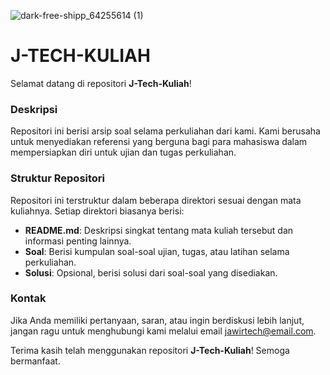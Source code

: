 ![dark-free-shipp_64255614 (1)](https://github.com/JawirTech/J-Tech-Kuliah/assets/158117087/b2437f4c-929b-40ce-925a-624671b3cf52)
# J-TECH-KULIAH

Selamat datang di repositori **J-Tech-Kuliah**!

### Deskripsi

Repositori ini berisi arsip soal selama perkuliahan dari kami. Kami berusaha untuk menyediakan referensi yang berguna bagi para mahasiswa dalam mempersiapkan diri untuk ujian dan tugas perkuliahan.

### Struktur Repositori

Repositori ini terstruktur dalam beberapa direktori sesuai dengan mata kuliahnya. Setiap direktori biasanya berisi:

- **README.md**: Deskripsi singkat tentang mata kuliah tersebut dan informasi penting lainnya.
- **Soal**: Berisi kumpulan soal-soal ujian, tugas, atau latihan selama perkuliahan.
- **Solusi**: Opsional, berisi solusi dari soal-soal yang disediakan.

### Kontak

Jika Anda memiliki pertanyaan, saran, atau ingin berdiskusi lebih lanjut, jangan ragu untuk menghubungi kami melalui email [jawirtech@email.com](mailto:jawirtech@email.com).

Terima kasih telah menggunakan repositori **J-Tech-Kuliah**! Semoga bermanfaat.
